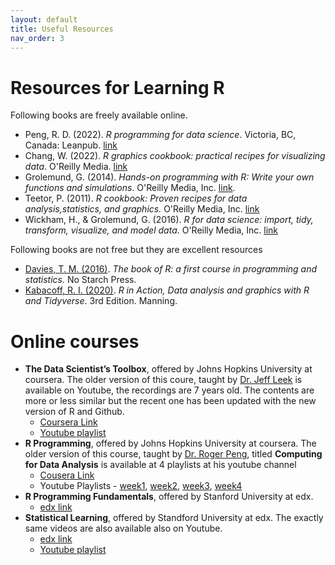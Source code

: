 ```yaml
---
layout: default
title: Useful Resources
nav_order: 3
---
```



# Resources for Learning R

Following books are freely available online. 

* Peng, R. D. (2022). *R programming for data science*. Victoria, BC, Canada: Leanpub. [link](https://bookdown.org/rdpeng/rprogdatascience)
* Chang, W. (2022). *R graphics cookbook: practical recipes for visualizing data*. O'Reilly Media. [link](https://r-graphics.org/)
* Grolemund, G. (2014). *Hands-on programming with R: Write your own functions and simulations*. O'Reilly Media, Inc. [link](https://rstudio-education.github.io/hopr/).
* Teetor, P. (2011). *R cookbook: Proven recipes for data analysis,statistics, and graphics.* O'Reilly Media, Inc. [link](https://rc2e.com/)
* Wickham, H., & Grolemund, G. (2016). *R for data science: import, tidy, transform, visualize, and model data*. O'Reilly Media, Inc. [link](https://r4ds.had.co.nz/index.html)

Following books are not free but they are excellent resources

* [Davies, T. M. (2016)](https://www.amazon.com/Book-First-Course-Programming-Statistics/dp/1593276516/ref=sr_1_1?crid=3ALOXKCGYHCFD&keywords=he+book+of+R%3A+a+first+course+in+programming&qid=1675995842&sprefix=davies%2C+t.+m.+2016+%2Caps%2C350&sr=8-1). *The book of R: a first course in programming and statistics.* No Starch Press. 
*  [Kabacoff, R. I. (2020)](https://www.amazon.com/Action-Third-Robert-I-Kabacoff/dp/1617296058/ref=sr_1_5?crid=1NC8XEG3VG5TC&keywords=R+in+Action.+Manning&qid=1675995888&sprefix=he+book+of+r+a+first+course+in+programming%2Caps%2C435&sr=8-5). *R in Action, Data analysis and graphics with R and Tidyverse*. 3rd Edition. Manning. 

# Online courses

* **The Data Scientist’s Toolbox**, offered by Johns Hopkins University at coursera. The older version of this coure, taught by  [Dr. Jeff Leek](https://jtleek.com/) is available on Youtube, the recordings are 7 years old. The contents are more or less similar but the recent one has been updated with the new version of R and Github. 
    * [Coursera Link](https://www.coursera.org/learn/data-scientists-tools) 
    * [Youtube playlist](https://youtube.com/playlist?list=PLmTpraKlPXDSPbP2L8MYZoweGSzi9gNTr)
* **R Programming**, offered by Johns Hopkins University at coursera. The older version of this course, taught by [Dr. Roger Peng](https://rdpeng.org/), titled **Computing for Data Analysis** is available at 4 playlists at his youtube channel 
   * [Cousera Link](https://www.coursera.org/learn/r-programming)
   * Youtube Playlists - [week1](https://www.youtube.com/playlist?list=PLjTlxb-wKvXNSDfcKPFH2gzHGyjpeCZmJ), [week2](https://www.youtube.com/playlist?list=PLjTlxb-wKvXNnjUTX4C8IeIhPBjPkng6B), [week3](https://www.youtube.com/playlist?list=PLjTlxb-wKvXOzI2h0F2_rYZHIXz8GWBop), [week4](https://www.youtube.com/playlist?list=PLjTlxb-wKvXOdzysAE6qrEBN_aSBC0LZS)
* **R Programming Fundamentals**, offered by Stanford University at edx.   
    * [edx link](https://learning.edx.org/course/course-v1:StanfordOnline+XFDS112+2T2020/home)   
* **Statistical Learning**, offered by Standford University at edx. The exactly same videos are also available also on Youtube.
  * [edx link](https://www.edx.org/course/statistical-learning)
  * [Youtube playlist](https://www.youtube.com/playlist?list=PLoROMvodv4rOzrYsAxzQyHb8n_RWNuS1e) 